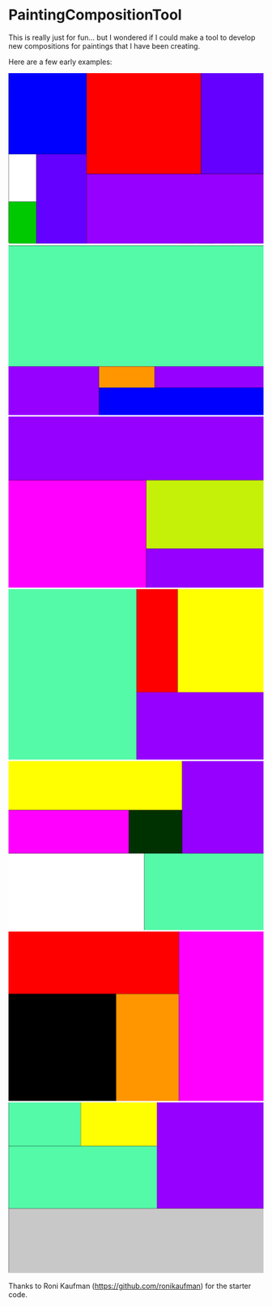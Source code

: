 # PaintingCompositionTool
This is really just for fun... but I wondered if I could make a tool to develop new compositions for paintings that I have been creating.

Here are a few early examples:

<img src="/examples/v1/PCT 1.jpg" alt="Alt text" title="Optional title">

<img src="PCT 2.jpg" alt="Alt text" title="Optional title">

<img src="PCT 3.jpg" alt="Alt text" title="Optional title">

<img src="PCT 4.jpg" alt="Alt text" title="Optional title">

<img src="PCT 5.jpg" alt="Alt text" title="Optional title">

<img src="PCT 6.jpg" alt="Alt text" title="Optional title">

<img src="PCT 7.jpg" alt="Alt text" title="Optional title">



Thanks to Roni Kaufman (https://github.com/ronikaufman) for the starter code.

